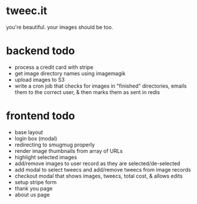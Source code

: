 tweec.it
========

you're beautiful. your images should be too. 

backend todo
============
* process a credit card with stripe
* get image directory names using imagemagik
* upload images to S3
* write a cron job that checks for images in "finished" directories, emails them to the correct user, & then marks them as sent in redis

frontend todo
=============
* base layout
* login box (modal)
* redirecting to smugmug properly
* render image thumbnails from array of URLs
* highlight selected images
* add/remove images to user record as they are selected/de-selected
* add modal to select tweecs and add/remove tweecs from image records
* checkout modal that shows images, tweecs, total cost, & allows edits
* setup stripe form
* thank you page
* about us page